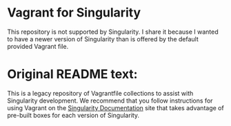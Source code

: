 # Vagrant for Singularity

This repository is not supported by Singularity. I share it because I wanted to have a newer version of Singularity than is offered by the default provided Vagrant file. 

# Original README text:
This is a legacy repository of Vagrantfile collections to assist with Singularity development. We recommend that you follow instructions for using Vagrant on the [Singularity Documentation](http://singularity.lbl.gov/install-mac) site that takes advantage of pre-built boxes for each version of Singularity.
